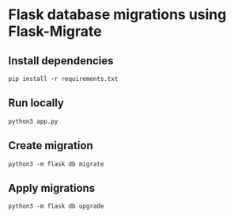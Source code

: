 # Flask database migrations using Flask-Migrate

## Install dependencies
```
pip install -r requirements.txt
```

## Run locally
```
python3 app.py
```

## Create migration
```
python3 -m flask db migrate
```

## Apply migrations
```
python3 -m flask db upgrade
```

